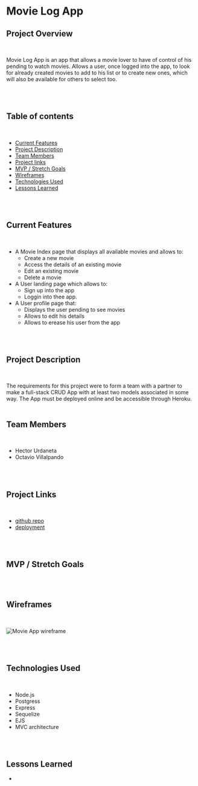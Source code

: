 # Movie Log App

## Project Overview

<br>

Movie Log App is an app that allows a movie lover to have of control of his pending to watch movies. Allows a user, once logged into the app, to look for already created movies to add to his list or to create new ones, which will also be available for others to select too. 

<br>
<br>

## Table of contents

<br>

- [Current Features](#current-features)
- [Project Description](#project-description)
- [Team Members](#team-members)
- [Project links](#project-links)
- [MVP / Stretch Goals](#mvp-/-stretch-goals)
- [Wireframes](#wireframes)
- [Technologies Used](#technologies-used)
- [Lessons Learned](#lessons-learned)  

<br>
<br>

## Current Features

<br>

+ A Movie Index page that displays all available movies and allows to:
  - Create a new movie
  - Access the details of an existing movie
  - Edit an existing movie
  - Delete a movie
+ A User landing page which allows to:
  - Sign up into the app
  - Loggin into thee app.
+ A User profile page that:
  - Displays the user pending to see movies
  - Allows to edit his details
  - Allows to erease his user from the app

<br>
<br>

## Project Description

<br>

The requirements for this project were to form a team with a partner to make a full-stack CRUD App with at least two models associated in some way. The App must be deployed online and be accessible through Heroku.
<br>
<br>

## Team Members
<br>

+ Hector Urdaneta
+ Octavio Villalpando


<br>
<br>

## Project Links

<br>

+ [github repo](https://github.com/lfrex/movie-app "github repo")
+ [deployment]()

<br>
<br>

## MVP / Stretch Goals


<br>
<br>

## Wireframes
<br>

![Movie App wireframe](https://i.imgur.com/4A7ErzC.jpg "Movie-App Wireframe")

<br>
<br>

## Technologies Used
<br>

+ Node.js
+ Postgress
+ Express
+ Sequelize
+ EJS 
+ MVC architecture

<br>
<br>

## Lessons Learned


 -




